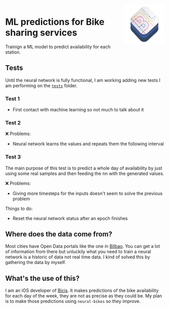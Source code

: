 <img src="resources/neural-bikes_logo.png" width=25% align="right" />

# ML predictions for Bike sharing services

Trainign a ML model to predict availability for each station.

## Tests

Until the neural network is fully functional, I am working adding new tests I am performing on the [`tests`](https://github.com/javierdemartin/neural-bikes/tree/master/tests) folder.

### Test 1

* First contact with machine learning so not much to talk about it

### Test 2

❌ Problems:

* Neural network learns the values and repeats them the following interval

### Test 3

The main purpose of this test is to predict a whole day of availability by just using some real samples and then feeding the nn with the generated values.

❌ Problems:

* Giving more timesteps for the inputs doesn't seem to solve the previous problem

Things to do:

* Reset the neural network status after an epoch finishes

## Where does the data come from?

Most cities have Open Data portals like the one in [Bilbao](https://www.bilbao.eus/opendata/es/inicio). You can get a lot of information from there but unluckily what you need to train a neural network is a historic of data not real time data. I kind of solved this by gathering the data by myself.


## What's the use of this?

I am an iOS developer of [Bicis](https://itunes.apple.com/es/app/bicis-bilbon-bizi/id1275889928?mt=8). It makes predictions of the bike availability for each day of the week, they are not as precise as they could be. My plan is to make those predictions using `neural-bikes` so they improve.
